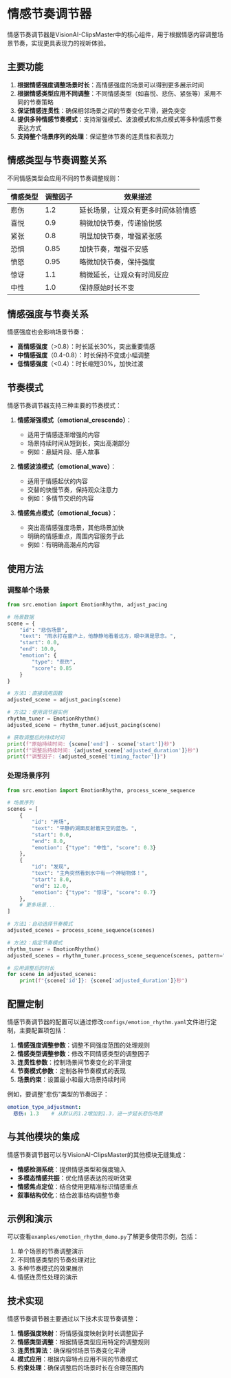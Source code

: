 # 情感节奏调节器

情感节奏调节器是VisionAI-ClipsMaster中的核心组件，用于根据情感内容调整场景节奏，实现更具表现力的视听体验。

## 主要功能

1. **根据情感强度调整场景时长**：高情感强度的场景可以得到更多展示时间
2. **根据情感类型应用不同调整**：不同情感类型（如喜悦、悲伤、紧张等）采用不同的节奏策略
3. **保证情感连贯性**：确保相邻场景之间的节奏变化平滑，避免突变
4. **提供多种情感节奏模式**：支持渐强模式、波浪模式和焦点模式等多种情感节奏表达方式
5. **支持整个场景序列的处理**：保证整体节奏的连贯性和表现力

## 情感类型与节奏调整关系

不同情感类型会应用不同的节奏调整规则：

| 情感类型 | 调整因子 | 效果描述 |
|---------|---------|---------|
| 悲伤 | 1.2 | 延长场景，让观众有更多时间体验情感 |
| 喜悦 | 0.9 | 稍微加快节奏，传递愉悦感 |
| 紧张 | 0.8 | 明显加快节奏，增强紧张感 |
| 恐惧 | 0.85 | 加快节奏，增强不安感 |
| 愤怒 | 0.95 | 略微加快节奏，保持强度 |
| 惊讶 | 1.1 | 稍微延长，让观众有时间反应 |
| 中性 | 1.0 | 保持原始时长不变 |

## 情感强度与节奏关系

情感强度也会影响场景节奏：

- **高情感强度**（>0.8）：时长延长30%，突出重要情感
- **中情感强度**（0.4-0.8）：时长保持不变或小幅调整
- **低情感强度**（<0.4）：时长缩短30%，加快过渡

## 节奏模式

情感节奏调节器支持三种主要的节奏模式：

1. **情感渐强模式（emotional_crescendo）**：
   - 适用于情感逐渐增强的内容
   - 场景持续时间从短到长，突出高潮部分
   - 例如：悬疑片段、感人故事

2. **情感波浪模式（emotional_wave）**：
   - 适用于情感起伏的内容
   - 交替的快慢节奏，保持观众注意力
   - 例如：多情节交织的内容

3. **情感焦点模式（emotional_focus）**：
   - 突出高情感强度场景，其他场景加快
   - 明确的情感重点，周围内容服务于此
   - 例如：有明确高潮点的内容

## 使用方法

### 调整单个场景

```python
from src.emotion import EmotionRhythm, adjust_pacing

# 场景数据
scene = {
    "id": "悲伤场景",
    "text": "雨水打在窗户上，他静静地看着远方，眼中满是思念。",
    "start": 0.0,
    "end": 10.0,
    "emotion": {
        "type": "悲伤",
        "score": 0.85
    }
}

# 方法1：直接调用函数
adjusted_scene = adjust_pacing(scene)

# 方法2：使用调节器实例
rhythm_tuner = EmotionRhythm()
adjusted_scene = rhythm_tuner.adjust_pacing(scene)

# 获取调整后的持续时间
print(f"原始持续时间: {scene['end'] - scene['start']}秒")
print(f"调整后持续时间: {adjusted_scene['adjusted_duration']}秒")
print(f"调整因子: {adjusted_scene['timing_factor']}")
```

### 处理场景序列

```python
from src.emotion import EmotionRhythm, process_scene_sequence

# 场景序列
scenes = [
    {
        "id": "开场",
        "text": "平静的湖面反射着天空的蓝色。",
        "start": 0.0,
        "end": 8.0,
        "emotion": {"type": "中性", "score": 0.3}
    },
    {
        "id": "发现",
        "text": "主角突然看到水中有一个神秘物体！",
        "start": 8.0,
        "end": 12.0,
        "emotion": {"type": "惊讶", "score": 0.7}
    },
    # 更多场景...
]

# 方法1：自动选择节奏模式
adjusted_scenes = process_scene_sequence(scenes)

# 方法2：指定节奏模式
rhythm_tuner = EmotionRhythm()
adjusted_scenes = rhythm_tuner.process_scene_sequence(scenes, pattern="emotional_focus")

# 应用调整后的时长
for scene in adjusted_scenes:
    print(f"{scene['id']}: {scene['adjusted_duration']}秒")
```

## 配置定制

情感节奏调节器的配置可以通过修改`configs/emotion_rhythm.yaml`文件进行定制，主要配置项包括：

1. **情感强度调整参数**：调整不同强度范围的处理规则
2. **情感类型调整参数**：修改不同情感类型的调整因子
3. **连贯性参数**：控制场景间节奏变化的平滑度
4. **节奏模式参数**：定制各种节奏模式的表现
5. **场景约束**：设置最小和最大场景持续时间

例如，要调整"悲伤"类型的节奏因子：

```yaml
emotion_type_adjustment:
  悲伤: 1.3    # 从默认的1.2增加到1.3，进一步延长悲伤场景
```

## 与其他模块的集成

情感节奏调节器可以与VisionAI-ClipsMaster的其他模块无缝集成：

- **情感检测系统**：提供情感类型和强度输入
- **多模态情感共振**：优化情感表达的视听效果
- **情感焦点定位**：结合使用更精准标识情感重点
- **叙事结构优化**：结合故事结构调整节奏

## 示例和演示

可以查看`examples/emotion_rhythm_demo.py`了解更多使用示例，包括：

1. 单个场景的节奏调整演示
2. 不同情感类型的节奏处理对比
3. 多种节奏模式的效果展示
4. 情感连贯性处理的演示

## 技术实现

情感节奏调节器主要通过以下技术实现节奏调整：

1. **情感强度映射**：将情感强度映射到时长调整因子
2. **情感类型调整**：根据情感类型应用特定的调整规则
3. **连贯性算法**：确保相邻场景节奏变化平滑
4. **模式应用**：根据内容特点应用不同的节奏模式
5. **约束处理**：确保调整后的场景时长在合理范围内 